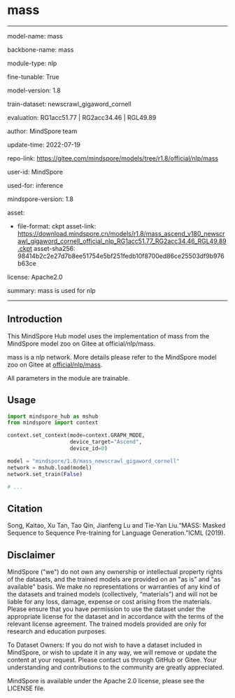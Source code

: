 # mass

---

model-name: mass

backbone-name: mass

module-type: nlp

fine-tunable: True

model-version: 1.8

train-dataset: newscrawl_gigaword_cornell

evaluation: RG1acc51.77 | RG2acc34.46 | RGL49.89

author: MindSpore team

update-time: 2022-07-19

repo-link: <https://gitee.com/mindspore/models/tree/r1.8/official/nlp/mass>

user-id: MindSpore

used-for: inference

mindspore-version: 1.8

asset:

-
    file-format: ckpt
    asset-link: <https://download.mindspore.cn/models/r1.8/mass_ascend_v180_newscrawl_gigaword_cornell_official_nlp_RG1acc51.77_RG2acc34.46_RGL49.89.ckpt>
    asset-sha256: 98414b2c2e27d7b8ee51754e5bf251fedb10f8700ed86ce25503df9b976b63ce

license: Apache2.0

summary: mass is used for nlp

---

## Introduction

This MindSpore Hub model uses the implementation of mass from the MindSpore model zoo on Gitee at official/nlp/mass.

mass is a nlp network. More details please refer to the MindSpore model zoo on Gitee at [official/nlp/mass](https://gitee.com/mindspore/models/blob/r1.8/official/nlp/mass/README.md).

All parameters in the module are trainable.

## Usage

```python
import mindspore_hub as mshub
from mindspore import context

context.set_context(mode=context.GRAPH_MODE,
                    device_target="Ascend",
                    device_id=0)

model = "mindspore/1.8/mass_newscrawl_gigaword_cornell"
network = mshub.load(model)
network.set_train(False)

# ...
```

## Citation

Song, Kaitao, Xu Tan, Tao Qin, Jianfeng Lu and Tie-Yan Liu.“MASS: Masked Sequence to Sequence Pre-training for Language Generation.”ICML (2019).

## Disclaimer

MindSpore ("we") do not own any ownership or intellectual property rights of the datasets, and the trained models are provided on an "as is" and "as available" basis. We make no representations or warranties of any kind of the datasets and trained models (collectively, “materials”) and will not be liable for any loss, damage, expense or cost arising from the materials. Please ensure that you have permission to use the dataset under the appropriate license for the dataset and in accordance with the terms of the relevant license agreement. The trained models provided are only for research and education purposes.

To Dataset Owners: If you do not wish to have a dataset included in MindSpore, or wish to update it in any way, we will remove or update the content at your request. Please contact us through GitHub or Gitee. Your understanding and contributions to the community are greatly appreciated.

MindSpore is available under the Apache 2.0 license, please see the LICENSE file.
